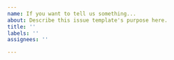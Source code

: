 ```yaml
---
name: If you want to tell us something...
about: Describe this issue template's purpose here.
title: ''
labels: ''
assignees: ''

---
```



